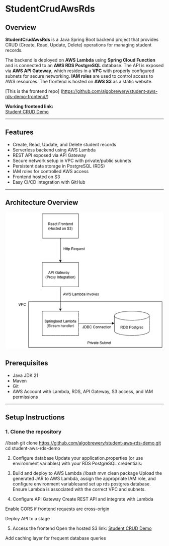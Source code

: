 # StudentCrudAwsRds

## Overview
**StudentCrudAwsRds** is a Java Spring Boot backend project that provides CRUD (Create, Read, Update, Delete) operations for managing student records. 

The backend is deployed on **AWS Lambda** using **Spring Cloud Function** and is connected to an **AWS RDS PostgreSQL** database. The API is exposed via **AWS API Gateway**, which resides in a **VPC** with properly configured subnets for secure networking. **IAM roles** are used to control access to AWS resources. The frontend is hosted on **AWS S3** as a static website.

[This is the frontend repo] (https://github.com/algobrewery/student-aws-rds-demo-frontend/)

**Working frontend link:**  
[Student CRUD Demo](http://student-crud-demo-frontend.s3-website-ap-southeast-2.amazonaws.com/)

---

## Features
- Create, Read, Update, and Delete student records
- Serverless backend using AWS Lambda
- REST API exposed via API Gateway
- Secure network setup in VPC with private/public subnets
- Persistent data storage in PostgreSQL (RDS)
- IAM roles for controlled AWS access
- Frontend hosted on S3
- Easy CI/CD integration with GitHub

---

## Architecture Overview
![AWS Architecture Diagram](StudentCrudAws.drawio.png)



## Prerequisites
- Java JDK 21
- Maven
- Git
- AWS Account with Lambda, RDS, API Gateway, S3 access, and IAM permissions

---

## Setup Instructions

### 1. Clone the repository
//bash
git clone https://github.com/algobrewery/student-aws-rds-demo.git
cd student-aws-rds-demo

2. Configure database
Update your application.properties (or use environment variables) with your RDS PostgreSQL credentials:

3. Build and deploy to AWS Lambda
//bash
mvn clean package
Upload the generated JAR to AWS Lambda, assign the appropriate IAM role, and configure environment variablesand set up rds postgres database. Ensure Lambda is associated with the correct VPC and subnets.

4. Configure API Gateway
Create REST API and integrate with Lambda

Enable CORS if frontend requests are cross-origin

Deploy API to a stage

5. Access the frontend
Open the hosted S3 link:
[Student CRUD Demo](http://student-crud-demo-frontend.s3-website-ap-southeast-2.amazonaws.com/)



Add caching layer for frequent database queries

